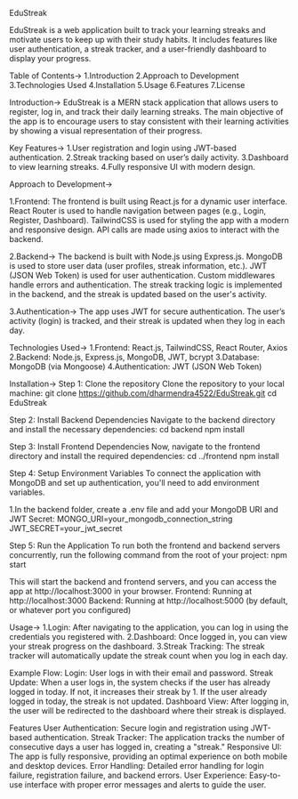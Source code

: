 EduStreak

EduStreak is a web application built to track your learning streaks and motivate users to keep up
with their study habits. It includes features like user authentication, a streak tracker, and a user-friendly dashboard to display 
your progress.

Table of Contents->
1.Introduction
2.Approach to Development
3.Technologies Used
4.Installation
5.Usage
6.Features
7.License

Introduction->
EduStreak is a MERN stack application that allows users to register, log in, and track their
daily learning streaks. The main objective of the app is to encourage users to stay consistent with their learning activities by showing a
visual representation of their progress.

Key Features->
1.User registration and login using JWT-based authentication.
2.Streak tracking based on user’s daily activity.
3.Dashboard to view learning streaks.
4.Fully responsive UI with modern design.

Approach to Development->

1.Frontend:
    The frontend is built using React.js for a dynamic user interface.
    React Router is used to handle navigation between pages (e.g., Login, Register, Dashboard).
    TailwindCSS is used for styling the app with a modern and responsive design.
    API calls are made using axios to interact with the backend.

2.Backend->
    The backend is built with Node.js using Express.js.
    MongoDB is used to store user data (user profiles, streak information, etc.).
    JWT (JSON Web Token) is used for user authentication.
    Custom middlewares handle errors and authentication.
    The streak tracking logic is implemented in the backend, and the streak is updated based on the user's activity.

3.Authentication->
   The app uses JWT for secure authentication.
   The user’s activity (login) is tracked, and their streak is updated when they log in each day.

Technologies Used->
 1.Frontend: React.js, TailwindCSS, React Router, Axios
 2.Backend: Node.js, Express.js, MongoDB, JWT, bcrypt
 3.Database: MongoDB (via Mongoose)
 4.Authentication: JWT (JSON Web Token)

Installation->
Step 1: Clone the repository
Clone the repository to your local machine:
  git clone https://github.com/dharmendra4522/EduStreak.git
  cd EduStreak

Step 2: Install Backend Dependencies
Navigate to the backend directory and install the necessary dependencies:
   cd backend
   npm install

Step 3: Install Frontend Dependencies
Now, navigate to the frontend directory and install the required dependencies:
  cd ../frontend
  npm install

Step 4: Setup Environment Variables
To connect the application with MongoDB and set up authentication, you'll need to add environment variables.

1.In the backend folder, create a .env file and add your MongoDB URI and JWT Secret:
  MONGO_URI=your_mongodb_connection_string
  JWT_SECRET=your_jwt_secret

Step 5: Run the Application
To run both the frontend and backend servers concurrently, run the following command from the root of your project:
   npm start

This will start the backend and frontend servers, and you can access the app at http://localhost:3000 in your browser.
    Frontend: Running at http://localhost:3000
    Backend: Running at http://localhost:5000 (by default, or whatever port you configured)

Usage->
  1.Login: After navigating to the application, you can log in using the credentials you registered with.
  2.Dashboard: Once logged in, you can view your streak progress on the dashboard.
  3.Streak Tracking: The streak tracker will automatically update the streak count when you log in each day.

Example Flow:
  Login: User logs in with their email and password.
  Streak Update: When a user logs in, the system checks if the user has already logged in today. If not, it increases their streak by 1. If the user already logged in today, the streak is not updated.
  Dashboard View: After logging in, the user will be redirected to the dashboard where their streak is displayed.

Features
  User Authentication: Secure login and registration using JWT-based authentication.
  Streak Tracker: The application tracks the number of consecutive days a user has logged in, creating a "streak."
  Responsive UI: The app is fully responsive, providing an optimal experience on both mobile and desktop devices.
  Error Handling: Detailed error handling for login failure, registration failure, and backend errors.
  User Experience: Easy-to-use interface with proper error messages and alerts to guide the user.












